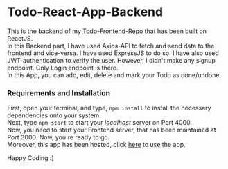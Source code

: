 # Todo-React-App-Backend

This is the backend of my [Todo-Frontend-Repo](https://github.com/yogendra3236/Todo-App-Frontend) that has been built on ReactJS. <br>
In this Backend part, I have used Axios-API to fetch and send data to the frontend and vice-versa. I have used ExpressJS to do so. I have also used JWT-authentication to verify the user. However, I didn't make any signup endpoint. Only Login endpoint is there.
<br>
In this App, you can add, edit, delete and mark your Todo as done/undone.

### Requirements and Installation

First, open your terminal, and type, `npm install` to install the necessary dependencies onto your system. <br>
Next, type `npm start` to start your *localhost* server on Port 4000. <br>
Now, you need to start your Frontend server, that has been maintained at Port 3000. Now, you're ready to go. <br>
Moreover, this app has been hosted, click [here](http://todoapp.ml) to use the app. <br>

Happy Coding :)